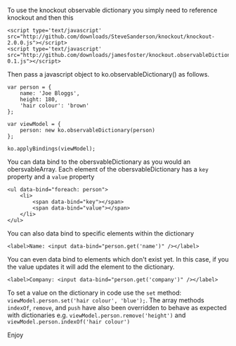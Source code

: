 To use the knockout observable dictionary you simply need to reference knockout and then this

    <script type='text/javascript' src="http://github.com/downloads/SteveSanderson/knockout/knockout-2.0.0.js"></script>
    <script type='text/javascript' src="http://github.com/downloads/jamesfoster/knockout.observableDictionary/knockout.observableDictionary-0.1.js"></script>

Then pass a javascript object to ko.observableDictionary() as follows.

    var person = {
        name: 'Joe Bloggs',
        height: 180,
        'hair colour': 'brown'
    };
    
    var viewModel = {
        person: new ko.observableDictionary(person)
    };
    
    ko.applyBindings(viewModel);

You can data bind to the obersvableDictionary as you would an obersvableArray. Each element of the obersvableDictionary has a `key` property and a `value` property

    <ul data-bind="foreach: person">
        <li>
            <span data-bind="key"></span>
            <span data-bind="value"></span>
        </li>
    </ul>

You can also data bind to specific elements within the dictionary

    <label>Name: <input data-bind="person.get('name')" /></label>

You can even data bind to elements which don't exist yet. In this case, if you the value updates it will add the element to the dictionary.

    <label>Company: <input data-bind="person.get('company')" /></label>

To set a value on the dictionary in code use the `set` method: `viewModel.person.set('hair colour', 'blue');`. The array methods `indexOf`, `remove`, and `push` have also been overridden to behave as expected with dictionaries e.g. `viewModel.person.remove('height')` and `viewModel.person.indexOf('hair colour')`

Enjoy

    